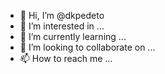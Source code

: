 - 👋 Hi, I’m @dkpedeto
- 👀 I’m interested in ...
- 🌱 I’m currently learning ...
- 💞️ I’m looking to collaborate on ...
- 📫 How to reach me ...

<!---
dkpedeto/dkpedeto is a ✨ special ✨ repository because its `README.md` (this file) appears on your GitHub profile.
You can click the Preview link to take a look at your changes.
--->
